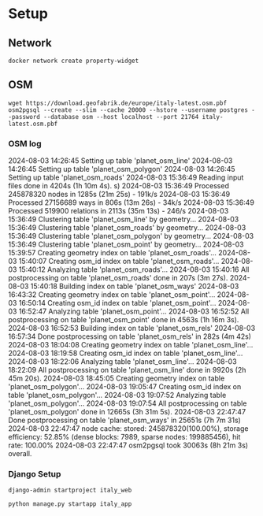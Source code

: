# Setup

## Network

`docker network create property-widget`

## OSM

`wget https://download.geofabrik.de/europe/italy-latest.osm.pbf`
`osm2pgsql --create --slim --cache 20000 --hstore --username postgres --password --database osm --host localhost --port 21764 italy-latest.osm.pbf`

### OSM log

2024-08-03 14:26:45  Setting up table 'planet_osm_line'
2024-08-03 14:26:45  Setting up table 'planet_osm_polygon'
2024-08-03 14:26:45  Setting up table 'planet_osm_roads'
2024-08-03 15:36:49  Reading input files done in 4204s (1h 10m 4s).           s)
2024-08-03 15:36:49    Processed 245878320 nodes in 1285s (21m 25s) - 191k/s
2024-08-03 15:36:49    Processed 27156689 ways in 806s (13m 26s) - 34k/s
2024-08-03 15:36:49    Processed 519900 relations in 2113s (35m 13s) - 246/s
2024-08-03 15:36:49  Clustering table 'planet_osm_line' by geometry...
2024-08-03 15:36:49  Clustering table 'planet_osm_roads' by geometry...
2024-08-03 15:36:49  Clustering table 'planet_osm_polygon' by geometry...
2024-08-03 15:36:49  Clustering table 'planet_osm_point' by geometry...
2024-08-03 15:39:57  Creating geometry index on table 'planet_osm_roads'...
2024-08-03 15:40:07  Creating osm_id index on table 'planet_osm_roads'...
2024-08-03 15:40:12  Analyzing table 'planet_osm_roads'...
2024-08-03 15:40:16  All postprocessing on table 'planet_osm_roads' done in 207s (3m 27s).
2024-08-03 15:40:18  Building index on table 'planet_osm_ways'
2024-08-03 16:43:32  Creating geometry index on table 'planet_osm_point'...
2024-08-03 16:50:14  Creating osm_id index on table 'planet_osm_point'...
2024-08-03 16:52:47  Analyzing table 'planet_osm_point'...
2024-08-03 16:52:52  All postprocessing on table 'planet_osm_point' done in 4563s (1h 16m 3s).
2024-08-03 16:52:53  Building index on table 'planet_osm_rels'
2024-08-03 16:57:34  Done postprocessing on table 'planet_osm_rels' in 282s (4m 42s)
2024-08-03 18:04:08  Creating geometry index on table 'planet_osm_line'...
2024-08-03 18:19:58  Creating osm_id index on table 'planet_osm_line'...
2024-08-03 18:22:06  Analyzing table 'planet_osm_line'...
2024-08-03 18:22:09  All postprocessing on table 'planet_osm_line' done in 9920s (2h 45m 20s).
2024-08-03 18:45:05  Creating geometry index on table 'planet_osm_polygon'...
2024-08-03 19:05:47  Creating osm_id index on table 'planet_osm_polygon'...
2024-08-03 19:07:52  Analyzing table 'planet_osm_polygon'...
2024-08-03 19:07:54  All postprocessing on table 'planet_osm_polygon' done in 12665s (3h 31m 5s).
2024-08-03 22:47:47  Done postprocessing on table 'planet_osm_ways' in 25651s (7h 7m 31s)
2024-08-03 22:47:47  node cache: stored: 245878320(100.00%), storage efficiency: 52.85% (dense blocks: 7989, sparse nodes: 199885456), hit rate: 100.00%
2024-08-03 22:47:47  osm2pgsql took 30063s (8h 21m 3s) overall.


### Django Setup

`django-admin startproject italy_web`

`python manage.py startapp italy_app`